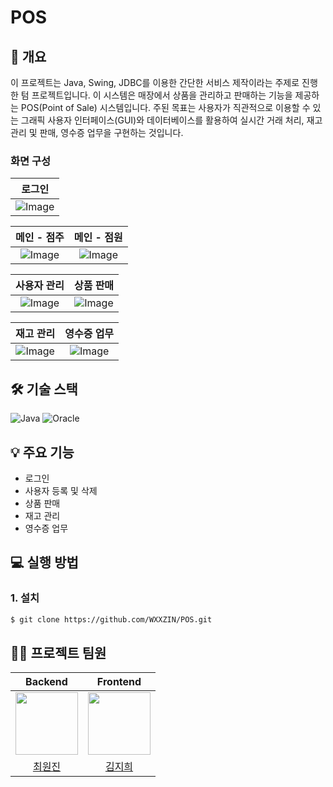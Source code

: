 # POS

## 📝 개요

이 프로젝트는 Java, Swing, JDBC를 이용한 간단한 서비스 제작이라는 주제로 진행한 텀 프로젝트입니다. 이 시스템은 매장에서 상품을 관리하고 판매하는 기능을 제공하는 POS(Point of Sale) 시스템입니다. 주된 목표는 사용자가 직관적으로 이용할 수 있는 그래픽 사용자 인터페이스(GUI)와 데이터베이스를 활용하여 실시간 거래 처리, 재고 관리 및 판매, 영수증 업무을 구현하는 것입니다.

### 화면 구성
|로그인|
|:---:|
|![Image](https://github.com/user-attachments/assets/fbd766f3-6478-4fbd-969e-f82362fd69d2)|

|메인 - 점주|메인 - 점원|
|:---:|:---:|
|![Image](https://github.com/user-attachments/assets/3768bc0a-b027-474c-8ebe-11cee58c3cd3)|![Image](https://github.com/user-attachments/assets/9366e272-8702-4229-8fb3-427b2e379688)|

|사용자 관리|상품 판매|
|:---:|:---:|
|![Image](https://github.com/user-attachments/assets/fa0b58a4-0adc-437a-a626-92668126c4f0)|![Image](https://github.com/user-attachments/assets/3f373eec-8ed6-4453-9db4-ca622b32ec6d)|

|재고 관리|영수증 업무|
|:---:|:---:|
|![Image](https://github.com/user-attachments/assets/d33cf77a-c697-4af6-840d-0643c37b1133)|![Image](https://github.com/user-attachments/assets/1d78e69d-548c-40ed-9b4d-2f4ebb33bd9f)|

## 🛠 기술 스택

![Java](https://img.shields.io/badge/Java-ED8B00?style=for-the-badge&logo=python&logoColor=white)
![Oracle](https://img.shields.io/badge/Oracle-F80000?style=for-the-badge&logo=oracle&logoColor=white)

## 💡 주요 기능

- 로그인
- 사용자 등록 및 삭제
- 상품 판매
- 재고 관리
- 영수증 업무

## 💻 실행 방법

### 1. **설치**

```bash
$ git clone https://github.com/WXXZIN/POS.git
```
## 💁‍♂️ 프로젝트 팀원
| Backend | Frontend |
|:---:|:---:|
| <img src="https://github.com/WXXZIN.png" width="100" /> | <img src="https://github.com/Mustache0318.png" width="100" /> |
| [최원진](https://github.com/WXXZIN) | [김지희](https://github.com/Mustache0318) |
